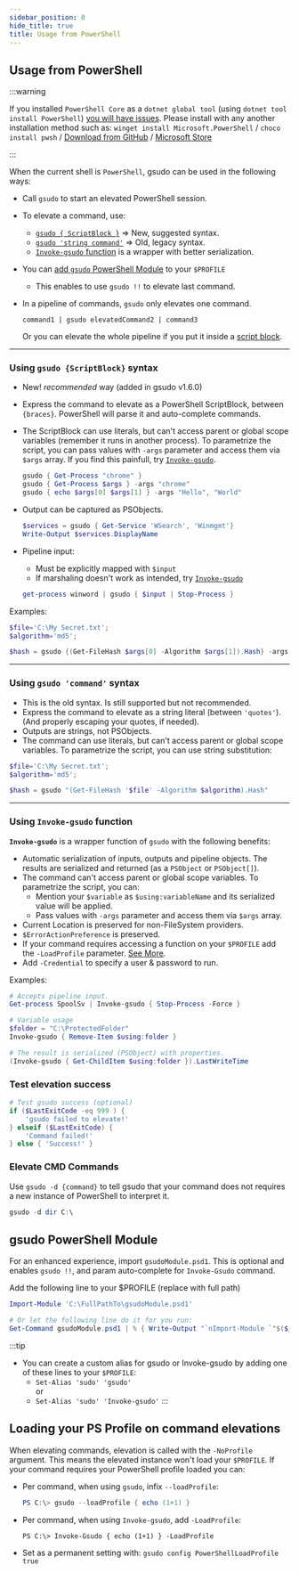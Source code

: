 ```yaml
---
sidebar_position: 0
hide_title: true
title: Usage from PowerShell
---
```

## Usage from PowerShell

:::warning

If you installed `PowerShell Core` as a `dotnet global tool` (using `dotnet tool install PowerShell`) [you will have issues](https://github.com/PowerShell/PowerShell/issues/11747). Please install with any another installation method such as: `winget install Microsoft.PowerShell` / `choco install pwsh` / [Download from GitHub](https://github.com/PowerShell/PowerShell/releases/latest) / [Microsoft Store](https://apps.microsoft.com/store/detail/powershell/9MZ1SNWT0N5D)

:::

When the current shell is `PowerShell`, gsudo can be used in the following ways:

- Call `gsudo` to start an elevated PowerShell session.
- To elevate a command, use:
  - [`gsudo { ScriptBlock }`](#using-gsudo-scriptblock-syntax) => New, suggested syntax.
  - [`gsudo 'string command'`](#using-gsudo-command-syntax) => Old, legacy syntax.
  - [`Invoke-gsudo` function](#using-invoke-gsudo-function) is a wrapper with better serialization.
  
- You can [add `gsudo` PowerShell Module](#powershell-profile-config) to your `$PROFILE`
  - This enables to use `gsudo !!` to elevate last command.
  
- In a pipeline of commands, `gsudo` only elevates one command.
  
  `command1 | gsudo elevatedCommand2 | command3`

  Or you can elevate the whole pipeline if you put it inside a [script block](#using-gsudo-scriptblock-syntax).  
---

### Using `gsudo {ScriptBlock}` syntax

- New! *recommended* way (added in gsudo v1.6.0)
- Express the command to elevate as a PowerShell ScriptBlock, between `{braces}`. PowerShell will parse it and auto-complete commands.
- The ScriptBlock can use literals, but can't access parent or global scope variables (remember it runs in another process). To parametrize the script, you can pass values with `-args` parameter and access them via `$args` array. If you find this painfull, try [`Invoke-gsudo`](#using-invoke-gsudo-function).
  
  ``` powershell
  gsudo { Get-Process "chrome" }
  gsudo { Get-Process $args } -args "chrome"
  gsudo { echo $args[0] $args[1] } -args "Hello", "World"  
  ```

- Output can be captured as PSObjects.
  ``` powershell
  $services = gsudo { Get-Service 'WSearch', 'Winmgmt'} 
  Write-Output $services.DisplayName
  ```

- Pipeline input:
  - Must be explicitly mapped with `$input`
  - If marshaling doesn't work as intended, try [`Invoke-gsudo`](#using-invoke-gsudo-function)

  ``` powershell
  get-process winword | gsudo { $input | Stop-Process }
  ```

Examples:
  
  ``` powershell
  $file='C:\My Secret.txt'; 
  $algorithm='md5';

  $hash = gsudo {(Get-FileHash $args[0] -Algorithm $args[1]).Hash} -args $file, $algorithm
  ```

---

### Using `gsudo 'command'` syntax

- This is the old syntax. Is still supported but not recommended.
- Express the command to elevate as a string literal (between `'quotes'`). (And properly escaping your quotes, if needed).
- Outputs are strings, not PSObjects.
- The command can use literals, but can't access parent or global scope variables. To parametrize the script, you can use string substitution:
  
``` powershell
$file='C:\My Secret.txt'; 
$algorithm='md5';

$hash = gsudo "(Get-FileHash '$file' -Algorithm $algorithm).Hash"
```

---

### Using `Invoke-gsudo` function

**`Invoke-gsudo`** is a wrapper function of `gsudo` with the following benefits:

- Automatic serialization of inputs, outputs and pipeline objects. The results are serialized and returned (as a `PSObject` or `PSObject[]`).
- The command can't access parent or global scope variables. To parametrize the script, you can:
  - Mention your `$variable` as `$using:variableName` and its serialized value will be applied.
  - Pass values with `-args` parameter and access them via `$args` array.
- Current Location is preserved for non-FileSystem providers.
- `$ErrorActionPreference` is preserved.  
- If your command requires accessing a function on your `$PROFILE` add the `-LoadProfile` parameter. [See More](#loading-your-ps-profile-on-command-elevations).
- Add `-Credential` to specify a user & password to run.

Examples:

``` powershell
# Accepts pipeline input.
Get-process SpoolSv | Invoke-gsudo { Stop-Process -Force }

# Variable usage
$folder = "C:\ProtectedFolder"
Invoke-gsudo { Remove-Item $using:folder }

# The result is serialized (PSObject) with properties.
(Invoke-gsudo { Get-ChildItem $using:folder }).LastWriteTime
```

### Test elevation success

``` powershell
# Test gsudo success (optional)
if ($LastExitCode -eq 999 ) {
    'gsudo failed to elevate!'
} elseif ($LastExitCode) {
    'Command failed!'
} else { 'Success!' }
```

### Elevate CMD Commands

Use `gsudo -d {command}` to tell gsudo that your command does not requires a new instance of PowerShell to interpret it.

``` powershell
gsudo -d dir C:\ 
```

## gsudo PowerShell Module

  For an enhanced experience, import `gsudoModule.psd1`. This is optional and enables `gsudo !!`, and param auto-complete for `Invoke-Gsudo` command. 
  
  Add the following line to your $PROFILE (replace with full path)

  ``` powershell
  Import-Module 'C:\FullPathTo\gsudoModule.psd1'

  # Or let the following line do it for you run:
  Get-Command gsudoModule.psd1 | % { Write-Output "`nImport-Module `"$($_.Source)`"" | Add-Content $PROFILE }
  ```

:::tip
- You can create a custom alias for gsudo or Invoke-gsudo by adding one of these lines to your `$PROFILE`:
  - `Set-Alias 'sudo' 'gsudo'` <br/>or
  - `Set-Alias 'sudo' 'Invoke-gsudo'`
:::

<!-- :::caution
- Windows PowerShell (5.x) and PowerShell Core (>6.x) have different `$PROFILE` configuration files, so follow this steps on the version that you use, or both.
:::
 -->
## Loading your PS Profile on command elevations

When elevating commands, elevation is called with the `-NoProfile` argument. This means the elevated instance won't load your `$PROFILE`. If your command requires your PowerShell profile loaded you can:

- Per command, when using `gsudo`, infix `--loadProfile`:
  
  ``` powershell
  PS C:\> gsudo --loadProfile { echo (1+1) }
  ```

- Per command, when using `Invoke-gsudo`, add `-LoadProfile`:
  
      PS C:\> Invoke-Gsudo { echo (1+1) } -LoadProfile

- Set as a permanent setting with: `gsudo config PowerShellLoadProfile true`
